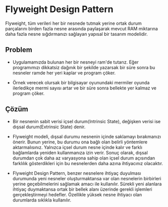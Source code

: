 # Flyweight Design Pattern

Flyweight, tüm verileri her bir nesnede tutmak yerine ortak durum parçalarını birden fazla nesne arasında paylaşarak
mevcut RAM miktarına daha fazla nesne sığdırmanızı sağlayan yapısal bir tasarım modelidir.

## Problem

- Uygulamamızda bulunan her bir nesneyi ram'de tutarız.
Eğer programımızı dikkatsiz dağınık bir şekilde yazarsak bir süre sonra bu nesneler ramde her yeri kaplar ve program çöker.

- Örnek verecek olursak bir bilgisayar oyunundaki mermiler oyunda ilerledikçe mermi sayısı artar ve bir süre sonra bellekte yer kalmaz ve program çöker.

## Çözüm

- Bir nesnenin sabit verisi içsel durum(Intrinsic State), değişken verisi ise dışsal durum(Extrinsic State) denir.

- Flyweight modeli, dışsal durumu nesnenin içinde saklamayı bırakmanızı önerir.
Bunun yerine, bu durumu ona bağlı olan belirli yöntemlere aktarmalısınız. Yalnızca içsel durum nesne içinde kalır ve farklı bağlamlarda yeniden kullanmanıza izin verir.
Sonuç olarak, dışsal durumdan çok daha az varyasyona sahip olan içsel durum açısından farklılık gösterdikleri için bu nesnelerden daha azına ihtiyacınız olacaktır.

- Flyweight Design Pattern, benzer nesnelere ihtiyaç duyulması durumunda yeni nesneler oluşturmaktansa var olan nesnelerin birbirleri yerine geçebilmelerini sağlamak amacı ile kullanılır.
Sürekli yeni alanlara ihtiyaç duymaktansa ortak bir bellek alanı üzerinde gerekli işlemleri gerçekleştirmeyi hedefler.
Özellikle yüksek nesne ihtiyacı olan durumlarda sıklıkla kullanılır.

